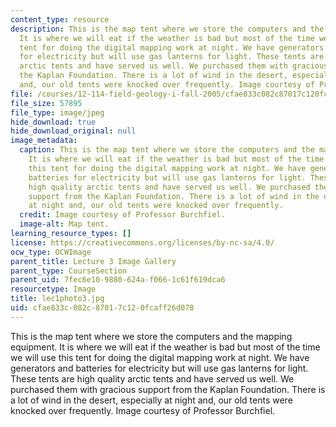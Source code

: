 ```yaml
---
content_type: resource
description: This is the map tent where we store the computers and the mapping equipment.
  It is where we will eat if the weather is bad but most of the time we will use this
  tent for doing the digital mapping work at night. We have generators and batteries
  for electricity but will use gas lanterns for light. These tents are high quality
  arctic tents and have served us well. We purchased them with gracious support from
  the Kaplan Foundation. There is a lot of wind in the desert, especially at night
  and, our old tents were knocked over frequently. Image courtesy of Professor Burchfiel.
file: /courses/12-114-field-geology-i-fall-2005/cfae833c082c87017c120fcaff26d078_lec1photo3.jpg
file_size: 57895
file_type: image/jpeg
hide_download: true
hide_download_original: null
image_metadata:
  caption: This is the map tent where we store the computers and the mapping equipment.
    It is where we will eat if the weather is bad but most of the time we will use
    this tent for doing the digital mapping work at night. We have generators and
    batteries for electricity but will use gas lanterns for light. These tents are
    high quality arctic tents and have served us well. We purchased them with gracious
    support from the Kaplan Foundation. There is a lot of wind in the desert, especially
    at night and, our old tents were knocked over frequently.
  credit: Image courtesy of Professor Burchfiel.
  image-alt: Map tent.
learning_resource_types: []
license: https://creativecommons.org/licenses/by-nc-sa/4.0/
ocw_type: OCWImage
parent_title: Lecture 3 Image Gallery
parent_type: CourseSection
parent_uid: 7fec6e10-9880-624a-f066-1c61f619dca6
resourcetype: Image
title: lec1photo3.jpg
uid: cfae833c-082c-8701-7c12-0fcaff26d078
---
```

This is the map tent where we store the computers and the mapping equipment. It is where we will eat if the weather is bad but most of the time we will use this tent for doing the digital mapping work at night. We have generators and batteries for electricity but will use gas lanterns for light. These tents are high quality arctic tents and have served us well. We purchased them with gracious support from the Kaplan Foundation. There is a lot of wind in the desert, especially at night and, our old tents were knocked over frequently. Image courtesy of Professor Burchfiel.